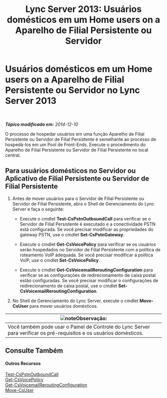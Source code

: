 ﻿---
title: 'Lync Server 2013: Usuários domésticos em um Home users on a Aparelho de Filial Persistente ou Servidor'
TOCTitle: Usuários domésticos em um Home users on a Aparelho de Filial Persistente ou Servidor
ms:assetid: faf1ebb9-6d7d-4a58-8ff7-801b7b31d3ba
ms:mtpsurl: https://technet.microsoft.com/pt-br/library/Gg413066(v=OCS.15)
ms:contentKeyID: 49308680
ms.date: 05/19/2016
mtps_version: v=OCS.15
ms.translationtype: HT
---

# Usuários domésticos em um Home users on a Aparelho de Filial Persistente ou Servidor no Lync Server 2013

 

_**Tópico modificado em:** 2014-12-10_

O processo de hospedar usuários em uma função Aparelho de Filial Persistente ou Servidor de Filial Persistente é semelhante ao processo de hospedá-los em um Pool de Front-Ends. Execute o procedimento do Aparelho de Filial Persistente ou Servidor de Filial Persistente no local central.

## Para usuários domésticos no Servidor ou Aplicativo de Filial Persistente ou Servidor de Filial Persistente

1.  Antes de mover usuários para o Servidor de Filial Persistente ou Servidor de Filial Persistente, abra o Shell de Gerenciamento do Lync Server e faça o seguinte:
    
      - Execute o cmdlet **Test-CsPstnOutboundCall** para verificar se o Servidor de Filial Persistente é executado e a conectividade PSTN está configurada. Se você precisar modificar as propriedades do gateway PSTN, use o cmdlet **Set-CsPstnGateway**.
    
      - Execute o cmdlet **Get-CsVoicePolicy** para verificar se os usuários serão hospedados no Servidor de Filial Persistente com a política de roteamento VoIP adequada. Se você precisar modificar a política VoIP, use o cmdlet **Set-CsVoicePolicy**.
    
      - Execute o cmdlet **Get-CsVoicemailReroutingConfiguration** para verificar se as configurações de redirecionamento de caixa postal estão configuradas. Se você precisar modificar o configurações de redirecionamento de caixa postal, use o cmdlet **Set-CsVoicemailReroutingConfiguration**.

2.  No Shell de Gerenciamento do Lync Server, execute o cmdlet **Move-CsUser** para mover usuários domésticos.

<table>
<thead>
<tr class="header">
<th><img src="images/Gg425756.note(OCS.15).gif" title="note" alt="note" />Observação:</th>
</tr>
</thead>
<tbody>
<tr class="odd">
<td>Você também pode usar o Painel de Controle do Lync Server para verificar os pré-requisitos e os usuários domésticos.</td>
</tr>
</tbody>
</table>


## Consulte Também

#### Outros Recursos

[Test-CsPstnOutboundCall](https://docs.microsoft.com/en-us/powershell/module/skype/Test-CsPstnOutboundCall)  
[Get-CsVoicePolicy](https://docs.microsoft.com/en-us/powershell/module/skype/Get-CsVoicePolicy)  
[Get-CsVoicemailReroutingConfiguration](https://docs.microsoft.com/en-us/powershell/module/skype/Get-CsVoicemailReroutingConfiguration)  
[Move-CsUser](https://docs.microsoft.com/en-us/powershell/module/skype/Move-CsUser)

